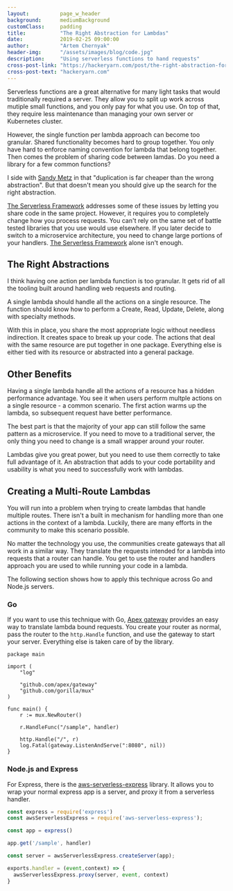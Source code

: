 ```yaml
---
layout:          page_w_header
background:      mediumBackground
customClass:     padding
title:           "The Right Abstraction for Lambdas"
date:            2019-02-25 09:00:00
author:          "Artem Chernyak"
header-img:      "/assets/images/blog/code.jpg"
description:     "Using serverless functions to hand requests"
cross-post-link: "https://hackeryarn.com/post/the-right-abstraction-for-lambdas/"
cross-post-text: "hackeryarn.com"
---
```


Serverless functions are a great alternative for many light tasks that would traditionally required a server. They allow you to split up work across mutiple small functions, and you only pay for what you use. On top of that, they require less maintenance than managing your own server or Kubernetes cluster.

However, the single function per lambda approach can become too granular. Shared functionality becomes hard to group together. You only have hard to enforce naming convention for lambda that belong together. Then comes the problem of sharing code between lamdas. Do you need a library for a few common functions?

I side with [Sandy Metz](https://www.sandimetz.com/blog/2016/1/20/the-wrong-abstraction) in that "duplication is far cheaper than the wrong abstraction". But that doesn't mean you should give up the search for the right abstraction.

[The Serverless Framework](https://serverless.com/) addresses some of these issues by letting you share code in the same project. However, it requires you to completely change how you process requests. You can't rely on the same set of battle tested libraries that you use would use elsewhere. If you later decide to switch to a microservice architecture, you need to change large portions of your handlers. [The Serverless Framework](https://serverless.com/) alone isn't enough.

## The Right Abstractions

I think having one action per lambda function is too granular. It gets rid of all the tooling built around handling web requests and routing.

A single lambda should handle all the actions on a single resource. The function should know how to perform a Create, Read, Update, Delete, along with specialty methods.

With this in place, you share the most appropriate logic without needless indirection. It creates space to break up your code. The actions that deal with the same resource are put together in one package. Everything else is either tied with its resource or abstracted into a general package.

## Other Benefits

Having a single lambda handle all the actions of a resource has a hidden performance advantage. You see it when users perform multple actions on a single resource - a common scenario. The first action warms up the lambda, so subsequent request have better performance.

The best part is that the majority of your app can still follow the same pattern as a microservice. If you need to move to a traditional server, the only thing you need to change is a small wrapper around your router.

Lambdas give you great power, but you need to use them correctly to take full advantage of it. An abstraction that adds to your code portability and usability is what you need to successfully work with lambdas.

## Creating a Multi-Route Lambdas

You will run into a problem when trying to create lambdas that handle multiple routes. There isn't a built in mechanism for handling more than one actions in the context of a lambda. Luckily, there are many efforts in the community to make this scenario possible.

No matter the technology you use, the communities create gateways that all work in a similar way. They translate the requests intended for a lambda into requests that a router can handle. You get to use the router and handlers approach you are used to while running your code in a lambda.

The following section shows how to apply this technique across Go and Node.js servers.

### Go

If you want to use this technique with Go, [Apex gateway](https://github.com/apex/gateway) provides an easy way to translate lambda bound requests. You create your router as normal, pass the router to the `http.Handle` function, and use the gateway to start your server. Everything else is taken care of by the library.

```golang
package main

import (
    "log"

    "github.com/apex/gateway"
    "github.com/gorilla/mux"
)

func main() {
    r := mux.NewRouter()

    r.HandleFunc("/sample", handler)

    http.Handle("/", r)
    log.Fatal(gateway.ListenAndServe(":8080", nil))
}
```

### Node.js and Express

For Express, there is the [aws-serverless-express](https://github.com/awslabs/aws-serverless-express) library. It allows you to wrap your normal express app is a server, and proxy it from a serverless handler.

```js
const express = require('express')
const awsServerlessExpress = require('aws-serverless-express');

const app = express()

app.get('/sample', handler)

const server = awsServerlessExpress.createServer(app);

exports.handler = (event,context) => {
  awsServerlessExpress.proxy(server, event, context)
}
```
